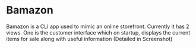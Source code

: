 # Bamazon

Bamazon is a CLI app used to mimic an online storefront. Currently it has 2 views. One is the customer interface which on startup, displays the current items for sale along with useful information (Detailed in Screenshot)

